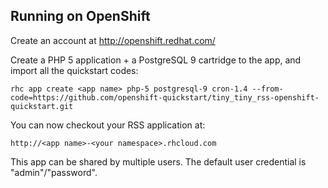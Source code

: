 Running on OpenShift
----------------------------

Create an account at http://openshift.redhat.com/

Create a PHP 5 application + a PostgreSQL 9 cartridge to the app, and import all the quickstart codes:

    rhc app create <app name> php-5 postgresql-9 cron-1.4 --from-code=https://github.com/openshift-quickstart/tiny_tiny_rss-openshift-quickstart.git

You can now checkout your RSS application at:

    http://<app name>-<your namespace>.rhcloud.com

This app can be shared by multiple users. The default user credential is "admin"/"password".
